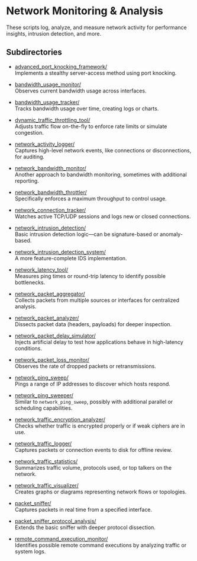 # Network Monitoring & Analysis

These scripts log, analyze, and measure network activity for performance insights, intrusion detection, and more.

## Subdirectories

- [advanced_port_knocking_framework/](./advanced_port_knocking_framework/)  
  Implements a stealthy server-access method using port knocking.

- [bandwidth_usage_monitor/](./bandwidth_usage_monitor/)  
  Observes current bandwidth usage across interfaces.

- [bandwidth_usage_tracker/](./bandwidth_usage_tracker/)  
  Tracks bandwidth usage over time, creating logs or charts.

- [dynamic_traffic_throttling_tool/](./dynamic_traffic_throttling_tool/)  
  Adjusts traffic flow on-the-fly to enforce rate limits or simulate congestion.

- [network_activity_logger/](./network_activity_logger/)  
  Captures high-level network events, like connections or disconnections, for auditing.

- [network_bandwidth_monitor/](./network_bandwidth_monitor/)  
  Another approach to bandwidth monitoring, sometimes with additional reporting.

- [network_bandwidth_throttler/](./network_bandwidth_throttler/)  
  Specifically enforces a maximum throughput to control usage.

- [network_connection_tracker/](./network_connection_tracker/)  
  Watches active TCP/UDP sessions and logs new or closed connections.

- [network_intrusion_detection/](./network_intrusion_detection/)  
  Basic intrusion detection logic—can be signature-based or anomaly-based.

- [network_intrusion_detection_system/](./network_intrusion_detection_system/)  
  A more feature-complete IDS implementation.

- [network_latency_tool/](./network_latency_tool/)  
  Measures ping times or round-trip latency to identify possible bottlenecks.

- [network_packet_aggregator/](./network_packet_aggregator/)  
  Collects packets from multiple sources or interfaces for centralized analysis.

- [network_packet_analyzer/](./network_packet_analyzer/)  
  Dissects packet data (headers, payloads) for deeper inspection.

- [network_packet_delay_simulator/](./network_packet_delay_simulator/)  
  Injects artificial delay to test how applications behave in high-latency conditions.

- [network_packet_loss_monitor/](./network_packet_loss_monitor/)  
  Observes the rate of dropped packets or retransmissions.

- [network_ping_sweep/](./network_ping_sweep/)  
  Pings a range of IP addresses to discover which hosts respond.

- [network_ping_sweeper/](./network_ping_sweeper/)  
  Similar to `network_ping_sweep`, possibly with additional parallel or scheduling capabilities.

- [network_traffic_encryption_analyzer/](./network_traffic_encryption_analyzer/)  
  Checks whether traffic is encrypted properly or if weak ciphers are in use.

- [network_traffic_logger/](./network_traffic_logger/)  
  Captures packets or connection events to disk for offline review.

- [network_traffic_statistics/](./network_traffic_statistics/)  
  Summarizes traffic volume, protocols used, or top talkers on the network.

- [network_traffic_visualizer/](./network_traffic_visualizer/)  
  Creates graphs or diagrams representing network flows or topologies.

- [packet_sniffer/](./packet_sniffer/)  
  Captures packets in real time from a specified interface.

- [packet_sniffer_protocol_analysis/](./packet_sniffer_protocol_analysis/)  
  Extends the basic sniffer with deeper protocol dissection.

- [remote_command_execution_monitor/](./remote_command_execution_monitor/)  
  Identifies possible remote command executions by analyzing traffic or system logs.

